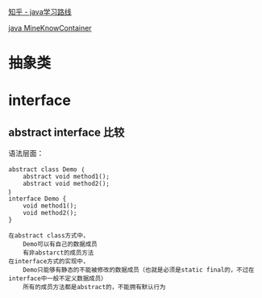 [知乎 - java学习路线](http://www.zhihu.com/question/19851109)

[java MineKnowContainer](https://github.com/pzxwhc/MineKnowContainer)

# 抽象类

# interface

## abstract interface 比较

语法层面：
```
abstract class Demo ｛
	abstract void method1();
	abstract void method2(); 
｝
interface Demo { 
	void method1(); 
	void method2();
} 

在abstract class方式中，
	Demo可以有自己的数据成员
	有非abstarct的成员方法
在interface方式的实现中，
	Demo只能够有静态的不能被修改的数据成员（也就是必须是static final的，不过在interface中一般不定义数据成员）
	所有的成员方法都是abstract的，不能拥有默认行为
```
